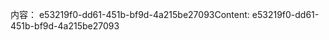 <span data-ttu-id="247d7-101">内容： e53219f0-dd61-451b-bf9d-4a215be27093</span><span class="sxs-lookup"><span data-stu-id="247d7-101">Content: e53219f0-dd61-451b-bf9d-4a215be27093</span></span>